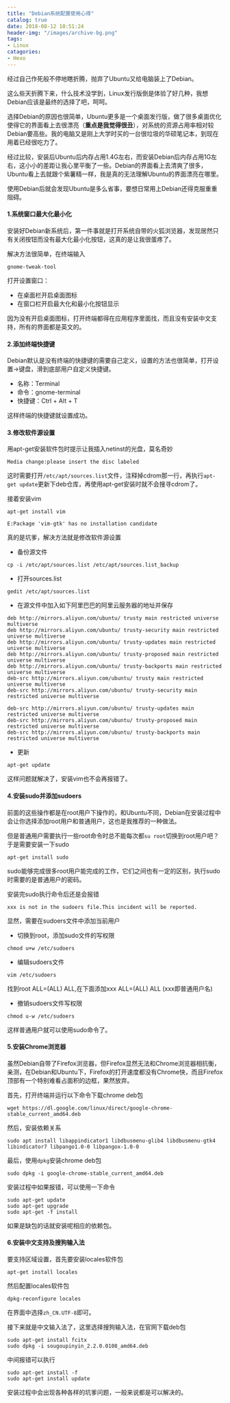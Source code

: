 ```yaml
---
title: "Debian系统配置使用心得"
catalog: true
date: 2018-08-12 10:51:24
header-img: "/images/archive-bg.png"
tags:
- Linux
catagories:
- Hexo
---
```


经过自己作死般不停地瞎折腾，抛弃了Ubuntu又给电脑装上了Debian。

这么些天折腾下来，什么技术没学到，Linux发行版倒是体验了好几种，我想Debian应该是最终的选择了吧，呵呵。

选择Debian的原因也很简单，Ubuntu更多是一个桌面发行版，做了很多桌面优化使得它的界面看上去很漂亮（**重点是我觉得很丑**），对系统的资源占用率相对较Debian要高些。我的电脑又是刚上大学时买的一台很垃圾的华硕笔记本，到现在用着已经很吃力了。

经过比较，安装后Ubuntu后内存占用1.4G左右，而安装Debian后内存占用1G左右，这小小的差距让我心里平衡了一些。Debian的界面看上去清爽了很多，Ubuntu看上去就跟个紫薯精一样，我是真的无法理解Ubuntu的界面漂亮在哪里。

使用Debian后就会发现Ubuntu是多么省事，要想日常用上Debian还得克服重重阻碍。

#### 1.系统窗口最大化最小化

安装好Debian新系统后，第一件事就是打开系统自带的火狐浏览器，发现居然只有关闭按钮而没有最大化最小化按钮，这真的是让我很蛋疼了。

解决方法很简单，在终端输入

```shell
gnome-tweak-tool
```

打开设置窗口：

- 在桌面栏开启桌面图标
- 在窗口栏开启最大化和最小化按钮显示

因为没有开启桌面图标，打开终端都得在应用程序里面找，而且没有安装中文支持，所有的界面都是英文的。

#### 2.添加终端快捷键

Debian默认是没有终端的快捷键的需要自己定义，设置的方法也很简单，打开设置->键盘，滑到底部用户自定义快捷键。

- 名称：Terminal
- 命令：gnome-terminal
- 快捷键：Ctrl + Alt + T

这样终端的快捷键就设置成功。

#### 3.修改软件源设置

用apt-get安装软件包时提示让我插入netinst的光盘，莫名奇妙

```
Media change:please insert the disc labeled
```

这时需要打开`/etc/apt/sources.list`文件，注释掉cdrom那一行，再执行`apt-get update`更新下deb仓库，再使用apt-get安装时就不会搜寻cdrom了。

接着安装vim

```
apt-get install vim

E:Package 'vim-gtk' has no installation candidate
```

真的是坑爹，解决方法就是修改软件源设置

- 备份源文件

```
cp -i /etc/apt/sources.list /etc/apt/sources.list_backup
```

- 打开sources.list

```shell
gedit /etc/apt/sources.list
```

- 在源文件中加入如下阿里巴巴的阿里云服务器的地址并保存

```
deb http://mirrors.aliyun.com/ubuntu/ trusty main restricted universe multiverse
deb http://mirrors.aliyun.com/ubuntu/ trusty-security main restricted universe multiverse
deb http://mirrors.aliyun.com/ubuntu/ trusty-updates main restricted universe multiverse
deb http://mirrors.aliyun.com/ubuntu/ trusty-proposed main restricted universe multiverse
deb http://mirrors.aliyun.com/ubuntu/ trusty-backports main restricted universe multiverse
deb-src http://mirrors.aliyun.com/ubuntu/ trusty main restricted universe multiverse
deb-src http://mirrors.aliyun.com/ubuntu/ trusty-security main restricted universe multiverse

deb-src http://mirrors.aliyun.com/ubuntu/ trusty-updates main restricted universe multiverse
deb-src http://mirrors.aliyun.com/ubuntu/ trusty-proposed main restricted universe multiverse
deb-src http://mirrors.aliyun.com/ubuntu/ trusty-backports main restricted universe multiverse
```

- 更新

```shell
apt-get update
```

这样问题就解决了，安装vim也不会再报错了。

#### 4.安装sudo并添加sudoers

前面的这些操作都是在root用户下操作的，和Ubuntu不同，Debian在安装过程中会让你选择添加root用户和普通用户，这也是我推荐的一种做法。

但是普通用户需要执行一些root命令时总不能每次都`su root`切换到root用户吧？于是需要安装一下sudo

```shell
apt-get install sudo
```

sudo能够完成很多root用户能完成的工作，它们之间也有一定的区别，执行sudo时需要的是普通用户的密码。

安装完sudo执行命令后还是会报错

```
xxx is not in the sudoers file.This incident will be reported.
```

显然，需要在sudoers文件中添加当前用户

- 切换到root，添加sudo文件的写权限

```shell
chmod u+w /etc/sudoers
```

- 编辑sudoers文件

```shell
vim /etc/sudoers
```

找到root ALL=(ALL) ALL,在下面添加xxx ALL=(ALL) ALL (xxx即普通用户名)

- 撤销sudoers文件写权限

```shell
chmod u-w /etc/sudoers
```

这样普通用户就可以使用sudo命令了。

#### 5.安装Chrome浏览器

虽然Debian自带了Firefox浏览器，但Firefox显然无法和Chrome浏览器相抗衡，亲测，在Debian和Ubuntu下，Firefox的打开速度都没有Chrome快，而且Firefox顶部有一个特别难看占面积的边框，果然放弃。

首先，打开终端并运行以下命令下载chrome deb包

```shell
wget https://dl.google.com/linux/direct/google-chrome-stable_current_amd64.deb
```

然后，安装依赖关系

```shell
sudo apt install libappindicator1 libdbusmenu-glib4 libdbusmenu-gtk4 libindicator7 libpango1.0-0 libpangox-1.0-0
```

最后，使用`dpkg`安装chrome deb包

```shell
sudo dpkg -i google-chrome-stable_current_amd64.deb
```

安装过程中如果报错，可以使用一下命令

```shell
sudo apt-get update
sudo apt-get upgrade
sudo apt-get -f install
```

如果是缺包的话就安装呢相应的依赖包。

#### 6.安装中文支持及搜狗输入法

要支持区域设置，首先要安装locales软件包

```shell
apt-get install locales
```

然后配置locales软件包

```
dpkg-reconfigure locales
```

在界面中选择`zh_CN.UTF-8`即可。

接下来就是中文输入法了，这里选择搜狗输入法，在官网下载deb包

```shell
sudo apt-get install fcitx
sudo dpkg -i sougoupinyin_2.2.0.0108_amd64.deb
```

中间报错可以执行

```shell
sudo apt-get install -f
sudo apt-get install update
```

安装过程中会出现各种各样的坑爹问题，一般来说都是可以解决的。



